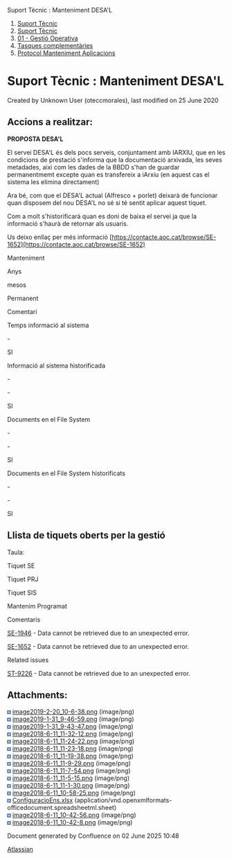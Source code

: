 Suport Tècnic : Manteniment DESA'L  

1.  [Suport Tècnic](index.html)
2.  [Suport Tècnic](13893782.html)
3.  [01 - Gestió Operativa](26313391.html)
4.  [Tasques complementàries](26313409.html)
5.  [Protocol Manteniment Aplicacions](Protocol-Manteniment-Aplicacions_39911467.html)

Suport Tècnic : Manteniment DESA'L
==================================

Created by Unknown User (oteccmorales), last modified on 25 June 2020

Accions a realitzar:
--------------------

**PROPOSTA DESA'L**

El servei DESA'L és dels pocs serveis, conjuntament amb IARXIU, que en les condicions de prestació s'informa que la documentació arxivada, les seves metadades, aixi com les dades de la BBDD s'han de guardar permanentmemt excepte quan es transfereix a iArxiu (en aquest cas el sistema les elimina directament)

Ara bé, com que el DESA'L actual (Alfresco + porlet) deixarà de funcionar quan disposem del nou DESA'L no sé si té sentit aplicar aquest tiquet.

Com a molt s'historificarà quan es doni de baixa el servei ja que la informació s'haurà de retornar als usuaris.

Us deixo enllaç per més informació [https://contacte.aoc.cat/browse/SE-1652](https://contacte.aoc.cat/browse/SE-1652)

Manteniment

Anys

mesos

Permanent

Comentari

Temps informació al sistema

\-

  

SI

  

Informació al sistema historificada

\-

\-

SI

  

Documents en el File System

\-

\-

SI

  

Documents en el File System historificats

\-

\-

SI

  

  

Llista de tiquets oberts per la gestió
--------------------------------------

Taula:

Tiquet SE

Tiquet PRJ

Tiquet SIS

Mantenim Programat

Comentaris

[SE-1946](https://contacte.aoc.cat/browse/SE-1946?src=confmacro) - Data cannot be retrieved due to an unexpected error.

  

  

  

[SE-1652](https://contacte.aoc.cat/browse/SE-1652?src=confmacro) - Data cannot be retrieved due to an unexpected error.

  

  

Related issues

[ST-9226](https://contacte.aoc.cat/browse/ST-9226?src=confmacro) - Data cannot be retrieved due to an unexpected error.

  

Attachments:
------------

![](images/icons/bullet_blue.gif) [image2019-2-20\_10-6-38.png](attachments/41517277/41517278.png) (image/png)  
![](images/icons/bullet_blue.gif) [image2019-1-31\_9-46-59.png](attachments/41517277/41517279.png) (image/png)  
![](images/icons/bullet_blue.gif) [image2019-1-31\_9-43-47.png](attachments/41517277/41517280.png) (image/png)  
![](images/icons/bullet_blue.gif) [image2018-6-11\_11-32-12.png](attachments/41517277/41517281.png) (image/png)  
![](images/icons/bullet_blue.gif) [image2018-6-11\_11-24-22.png](attachments/41517277/41517282.png) (image/png)  
![](images/icons/bullet_blue.gif) [image2018-6-11\_11-23-18.png](attachments/41517277/41517283.png) (image/png)  
![](images/icons/bullet_blue.gif) [image2018-6-11\_11-19-38.png](attachments/41517277/41517284.png) (image/png)  
![](images/icons/bullet_blue.gif) [image2018-6-11\_11-9-29.png](attachments/41517277/41517285.png) (image/png)  
![](images/icons/bullet_blue.gif) [image2018-6-11\_11-7-54.png](attachments/41517277/41517286.png) (image/png)  
![](images/icons/bullet_blue.gif) [image2018-6-11\_11-5-15.png](attachments/41517277/41517287.png) (image/png)  
![](images/icons/bullet_blue.gif) [image2018-6-11\_11-1-30.png](attachments/41517277/41517288.png) (image/png)  
![](images/icons/bullet_blue.gif) [image2018-6-11\_10-58-25.png](attachments/41517277/41517289.png) (image/png)  
![](images/icons/bullet_blue.gif) [ConfiguracioEns.xlsx](attachments/41517277/41517290.xlsx) (application/vnd.openxmlformats-officedocument.spreadsheetml.sheet)  
![](images/icons/bullet_blue.gif) [image2018-6-11\_10-42-56.png](attachments/41517277/41517291.png) (image/png)  
![](images/icons/bullet_blue.gif) [image2018-6-11\_10-42-8.png](attachments/41517277/41517292.png) (image/png)  

Document generated by Confluence on 02 June 2025 10:48

[Atlassian](http://www.atlassian.com/)